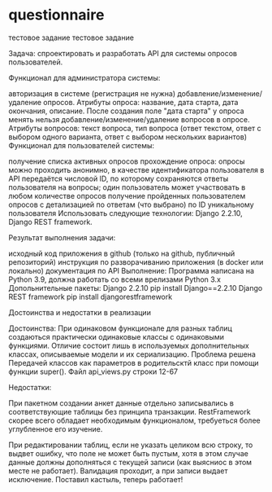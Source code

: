 # questionnaire
тестовое задание
тестовое задание

Задача: спроектировать и разработать API для системы опросов пользователей.

Функционал для администратора системы:

авторизация в системе (регистрация не нужна)
добавление/изменение/удаление опросов. Атрибуты опроса: название, дата старта, дата окончания, описание. После создания поле "дата старта" у опроса менять нельзя
добавление/изменение/удаление вопросов в опросе. Атрибуты вопросов: текст вопроса, тип вопроса (ответ текстом, ответ с выбором одного варианта, ответ с выбором нескольких вариантов)
Функционал для пользователей системы:

получение списка активных опросов
прохождение опроса: опросы можно проходить анонимно, в качестве идентификатора пользователя в API передаётся числовой ID, по которому сохраняются ответы пользователя на вопросы; один пользователь может участвовать в любом количестве опросов
получение пройденных пользователем опросов с детализацией по ответам (что выбрано) по ID уникальному пользователя
Использовать следующие технологии: Django 2.2.10, Django REST framework.

Результат выполнения задачи:

исходный код приложения в github (только на github, публичный репозиторий)
инструкция по разворачиванию приложения (в docker или локально)
документация по API
Выполнение: Программа написана на Python 3.9, должна работать со всеми врелизами Python 3.x Допольнительные пакеты: Django 2.2.10 pip install Django==2.2.10 Django REST framework pip install djangorestframework

Достоинства и недостатки в реализации

Достоинства: При одинаковом функционале для разных таблиц создаються практически одинаковые классы с одинаковыми функциями. Отличие состоит лишь в используемых дополнительных классах, описываемые модели и их сериализацию. Проблема решена Передачей классов как параметров в родительсктй класс при помощи функции super(). Файл api_views.py строки 12-67

Недостатки:

При пакетном создании анкет данные отдельно записывались в соответствующие таблицы без принципа транзакции. RestFramework скорее всего обладает необходимым функционалом, требуеться более углубленное его изучение.

При редактировании таблиц, если не указать целиком всю строку, то выдвет ошибку, что поле не может быть пустым, хотя в этом случае данные должны дополняться с текущей записи (как выясниос в этом месте не работает). Валидация проходит, а при записи выдает исключение. Поставил кастыль, теперь работает!

